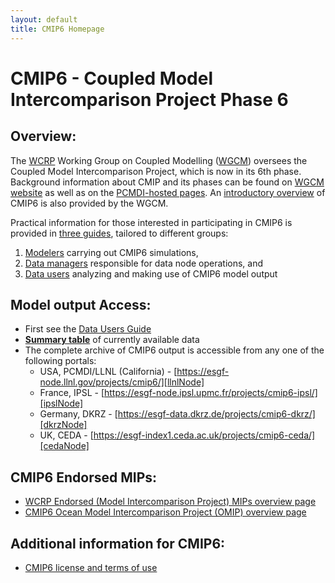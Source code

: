 ```yaml
---
layout: default
title: CMIP6 Homepage
---
```


# CMIP6 - Coupled Model Intercomparison Project Phase 6

## Overview:
The [WCRP][WCRP] Working Group on Coupled Modelling ([WGCM][WGCM]) oversees the
Coupled Model Intercomparison Project, which is now in its 6th phase. Background
information about CMIP and its phases can be found on [WGCM website][WGCM]
as well as on the [PCMDI-hosted pages][MIPs]. An [introductory overview][WCRP-CMIP6]
of CMIP6 is also provided by the WGCM.

Practical information for those interested in participating in CMIP6 is provided
in [three guides][cmip6GuideHomepage], tailored to different groups:

1. [Modelers][modelers] carrying out CMIP6 simulations,
1. [Data managers][dataManagers] responsible for data node operations, and
1. [Data users][dataUsers] analyzing and making use of CMIP6 model output


## Model output Access:
  * First see the [Data Users Guide][dataUsers]
  * **[Summary table][dataHoldings]** of currently available data
  * The complete archive of CMIP6 output is accessible from any one of the following portals:
       - USA, PCMDI/LLNL (California) - [https://esgf-node.llnl.gov/projects/cmip6/][llnlNode]
       - France, IPSL - [https://esgf-node.ipsl.upmc.fr/projects/cmip6-ipsl/][ipslNode]
       - Germany, DKRZ - [https://esgf-data.dkrz.de/projects/cmip6-dkrz/][dkrzNode]
       - UK, CEDA - [https://esgf-index1.ceda.ac.uk/projects/cmip6-ceda/][cedaNode]

## CMIP6 Endorsed MIPs:
 * [WCRP Endorsed (Model Intercomparison Project) MIPs overview page][WCRPEndorsedMIPs]
 * [CMIP6 Ocean Model Intercomparison Project (OMIP) overview page][OMIP]

## Additional information for CMIP6:
 * [CMIP6 license and terms of use][termsOfUse]

[WCRP]: https://www.wcrp-climate.org
[WGCM]: https://www.wcrp-climate.org/wgcm-overview
[MIPs]: https://pcmdi.llnl.gov/mips
[WCRP-CMIP6]: https://www.wcrp-climate.org/wgcm-cmip/wgcm-cmip6
[cmip6GuideHomepage]: Guide/
[modelers]: Guide/modelers.html
[dataManagers]: Guide/dataManagers.html
[dataUsers]: Guide/dataUsers.html
[dataHoldings]: ArchiveStatistics/esgf_data_holdings
[llnlNode]: https://esgf-node.llnl.gov/projects/cmip6/
[ipslNode]: https://esgf-node.ipsl.upmc.fr/projects/cmip6-ipsl
[dkrzNode]: https://esgf-data.dkrz.de/projects/cmip6-dkrz/
[cedaNode]: https://esgf-index1.ceda.ac.uk/projects/cmip6-ceda/
[WCRPEndorsedMIPs]: https://www.wcrp-climate.org/modelling-wgcm-mip-catalogue/modelling-wgcm-cmip6-endorsed-mips
[OMIP]: OMIP/
[termsOfUse]: TermsOfUse/
